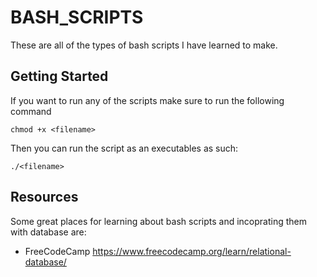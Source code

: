 # BASH_SCRIPTS

These are all of the types of bash scripts I have learned to make.

## Getting Started

If you want to run any of the scripts make sure to run the following command

```
chmod +x <filename>
```

Then you can run the script as an executables as such:

```
./<filename>
```

## Resources

Some great places for learning about bash scripts and incoprating them with database
are:

- FreeCodeCamp https://www.freecodecamp.org/learn/relational-database/
